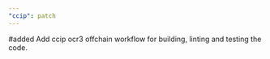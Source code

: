 ```yaml
---
"ccip": patch
---
```


#added Add ccip ocr3 offchain workflow for building, linting and testing the code.
